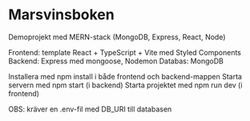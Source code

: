 # Marsvinsboken

Demoprojekt med MERN-stack (MongoDB, Express, React, Node)

Frontend: template React + TypeScript + Vite med Styled Components
Backend: Express med mongoose, Nodemon
Databas: MongoDB

Installera med npm install i både frontend och backend-mappen
Starta servern med npm start (i backend)
Starta projektet med npm run dev (i frontend)

OBS: kräver en .env-fil med DB_URI till databasen
